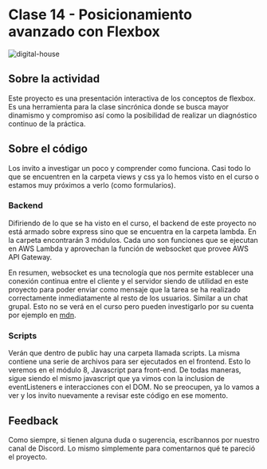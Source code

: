 # Clase 14 - Posicionamiento avanzado con Flexbox

![digital-house](https://user-images.githubusercontent.com/81197487/166121694-0ecf8adc-7dc5-4809-9223-ff72edebc779.gif)

## Sobre la actividad

Este proyecto es una presentación interactiva de los conceptos de flexbox. Es una herramienta para la clase sincrónica donde se busca mayor dinamismo y compromiso así como la posibilidad de realizar un diagnóstico continuo de la práctica.

## Sobre el código

Los invito a investigar un poco y comprender como funciona. Casi todo lo que se encuentren en la carpeta views y css ya lo hemos visto en el curso o estamos muy próximos a verlo (como formularios).

### Backend

Difiriendo de lo que se ha visto en el curso, el backend de este proyecto no está armado sobre express sino que se encuentra en la carpeta lambda. En la carpeta encontrarán 3 módulos. Cada uno son funciones que se ejecutan en AWS Lambda y aprovechan la función de websocket que provee AWS API Gateway.

En resumen, websocket es una tecnología que nos permite establecer una conexión continua entre el cliente y el servidor siendo de utilidad en este proyecto para poder enviar como mensaje que la tarea se ha realizado correctamente inmediatamente al resto de los usuarios. Similar a un chat grupal. Esto no se verá en el curso pero pueden investigarlo por su cuenta por ejemplo en [mdn](https://developer.mozilla.org/es/docs/Web/API/WebSockets_API/Writing_WebSocket_client_applications).

### Scripts

Verán que dentro de public hay una carpeta llamada scripts. La misma contiene una serie de archivos para ser ejecutados en el frontend. Esto lo veremos en el módulo 8, Javascript para front-end. De todas maneras, sigue siendo el mismo javascript que ya vimos con la inclusion de eventListeners e interacciones con el DOM. No se preocupen, ya lo vamos a ver y los invito nuevamente a revisar este código en ese momento.

## Feedback

Como siempre, si tienen alguna duda o sugerencia, escríbannos por nuestro canal de Discord. Lo mismo simplemente para comentarnos qué te pareció el proyecto.
